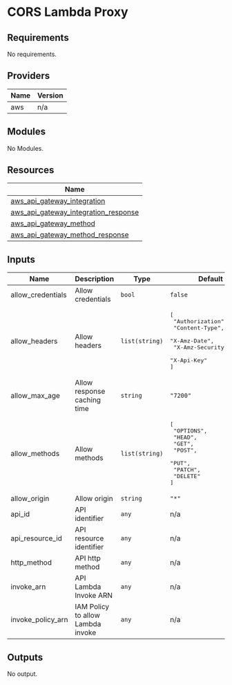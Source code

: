 <!-- BEGINNING OF PRE-COMMIT-TERRAFORM DOCS HOOK -->
# CORS Lambda Proxy

## Requirements

No requirements.

## Providers

| Name | Version |
|------|---------|
| aws | n/a |

## Modules

No Modules.

## Resources

| Name |
|------|
| [aws_api_gateway_integration](https://registry.terraform.io/providers/hashicorp/aws/latest/docs/resources/api_gateway_integration) |
| [aws_api_gateway_integration_response](https://registry.terraform.io/providers/hashicorp/aws/latest/docs/resources/api_gateway_integration_response) |
| [aws_api_gateway_method](https://registry.terraform.io/providers/hashicorp/aws/latest/docs/resources/api_gateway_method) |
| [aws_api_gateway_method_response](https://registry.terraform.io/providers/hashicorp/aws/latest/docs/resources/api_gateway_method_response) |

## Inputs

| Name | Description | Type | Default | Required |
|------|-------------|------|---------|:--------:|
| allow\_credentials | Allow credentials | `bool` | `false` | no |
| allow\_headers | Allow headers | `list(string)` | <pre>[<br>  "Authorization",<br>  "Content-Type",<br>  "X-Amz-Date",<br>  "X-Amz-Security-Token",<br>  "X-Api-Key"<br>]</pre> | no |
| allow\_max\_age | Allow response caching time | `string` | `"7200"` | no |
| allow\_methods | Allow methods | `list(string)` | <pre>[<br>  "OPTIONS",<br>  "HEAD",<br>  "GET",<br>  "POST",<br>  "PUT",<br>  "PATCH",<br>  "DELETE"<br>]</pre> | no |
| allow\_origin | Allow origin | `string` | `"*"` | no |
| api\_id | API identifier | `any` | n/a | yes |
| api\_resource\_id | API resource identifier | `any` | n/a | yes |
| http\_method | API http method | `any` | n/a | yes |
| invoke\_arn | API Lambda Invoke ARN | `any` | n/a | yes |
| invoke\_policy\_arn | IAM Policy to allow Lambda invoke | `any` | n/a | yes |

## Outputs

No output.
<!-- END OF PRE-COMMIT-TERRAFORM DOCS HOOK -->
